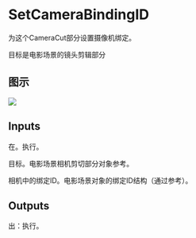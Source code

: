 # SetCameraBindingID

为这个CameraCut部分设置摄像机绑定。

目标是电影场景的镜头剪辑部分

## 图示

![]($-20221218-20530957.png)

## Inputs

在。执行。

目标。电影场景相机剪切部分对象参考。

相机中的绑定ID。电影场景对象的绑定ID结构（通过参考）。  

## Outputs

出：执行。
